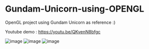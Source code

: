 # Gundam-Unicorn-using-OPENGL
OpenGL project using Gundam Unicorn as reference :)

Youtube demo : https://youtu.be/QKvenN8bfgc

![image](https://user-images.githubusercontent.com/72378168/188274310-379c628b-d6ff-48b8-ad64-a63871f51210.png)
![image](https://user-images.githubusercontent.com/72378168/188274346-ee8205c9-f87c-4d76-bd24-520556ac7664.png)
![image](https://user-images.githubusercontent.com/72378168/188274365-9f5c54f9-4321-4249-8d08-fec27a747adf.png)

